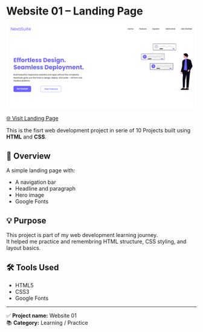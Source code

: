 # Website 01 – Landing Page

![Landing Page Screenshot](./Assets/screenchot.png)

[🌐 Visit Landing Page](https://ranim-k.github.io/Web-Projects/Day-01%20Landing%20Page/)

This is the fisrt web development project in serie of 10 Projects built using **HTML** and **CSS**.

## 📌 Overview

A simple landing page with:
- A navigation bar
- Headline and paragraph
- Hero image
- Google Fonts

## 💡 Purpose

This project is part of my web development learning journey.  
It helped me practice and remembring HTML structure, CSS styling, and layout basics.

## 🛠 Tools Used

- HTML5  
- CSS3  
- Google Fonts

---

✅ **Project name:** Website 01  
📚 **Category:** Learning / Practice  
